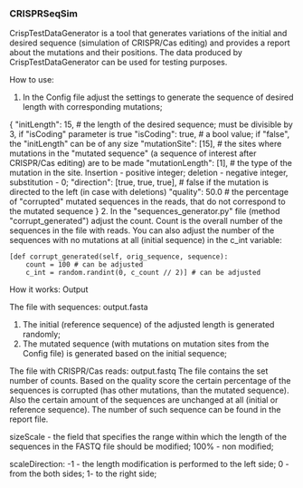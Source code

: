 ### CRISPRSeqSim

CrispTestDataGenerator is a tool that generates variations of the initial and desired sequence
(simulation of CRISPR/Cas editing) and provides a report about the mutations and their positions.
The data produced by CrispTestDataGenerator can be used for testing purposes.

How to use:
1. In the Config file adjust the settings to generate the sequence of desired length with corresponding mutations;

{
      "initLength": 15, # the length of the desired sequence; must be divisible by 3, if "isCoding" parameter is true
      "isCoding": true, # a bool value; if "false", the "initLength" can be of any size
      "mutationSite": [15], # the sites where mutations in the "mutated sequence" (a sequence of interest after CRISPR/Cas editing) are to be made
      "mutationLength": [1], # the type of the mutation in the site. Insertion - positive integer; deletion - negative integer, substitution - 0;
      "direction": [true, true, true], # false if the mutation is directed to the left (in case with deletions)
      "quality": 50.0 # the percentage of "corrupted" mutated sequences in the reads, that do not correspond to the mutated sequence
    }
2. In the "sequences_generator.py" file (method "corrupt_generated") adjust the count. Count is the overall number of the
sequences in the file with reads. You can also adjust the number of the sequences with no mutations at all (initial sequence) in the
c_int variable:

    [def corrupt_generated(self, orig_sequence, sequence):
        count = 100 # can be adjusted
        c_int = random.randint(0, c_count // 2)] # can be adjusted

How it works:
Output

The file with sequences: output.fasta
1. The initial (reference sequence) of the adjusted length is generated randomly;
2. The mutated sequence (with mutations on mutation sites from the Config file) is generated based on the initial sequence;


The file with CRISPR/Cas reads: output.fastq
The file contains the set number of counts. Based on the quality score the certain percentage of the sequences is corrupted
(has other mutations, than the mutated sequence). Also the certain amount of the sequences are unchanged at all (initial or
reference sequence). The number of such sequence can be found in the report file.

sizeScale - the field that specifies the range within which the length of the sequences in the FASTQ file should be modified;
100% - non modified;

scaleDirection: -1 - the length modification is performed to the left side;
0 - from the both sides;
1- to the right side;
